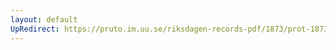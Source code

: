 ```yaml
---
layout: default
UpRedirect: https://pruto.im.uu.se/riksdagen-records-pdf/1873/prot-1873--ak--506/prot-1873--ak--506_003.pdf
---
```

